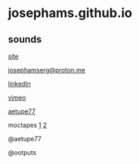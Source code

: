 # josephams.github.io

## sounds

[site](https://josephams.github.io/home)

josephamserg@proton.me 

[linkedIn](https://www.linkedin.com/in/joseph-sergi-6b3a22212/)

[vimeo](https://vimeo.com/user90815478)

[aetupe77](https://soundcloud.com/aetupe77)

moctapes [1](https://moctapes.bandcamp.com/releases) [2](https://soundcloud.com/moctapes)

@aetupe77

@ootputs
